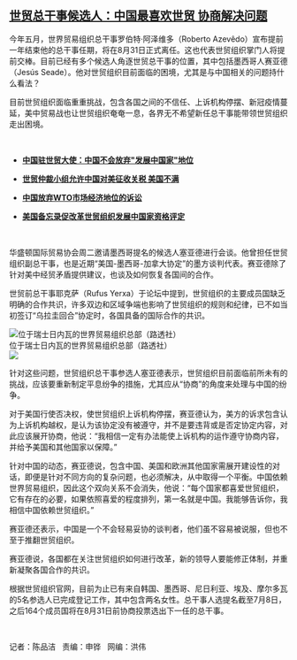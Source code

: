 <!--1594158357000-->
[世贸总干事候选人：中国最喜欢世贸  协商解决问题](https://www.rfa.org/mandarin/yataibaodao/huanjing/cm-07072020120709.html)
------

<p>今年五月，世界贸易组织总干事罗伯特·阿泽维多（Roberto Azevêdo）宣布提前一年结束他的总干事任期，将在8月31日正式离任。这也代表世贸组织掌门人将提前交棒。目前已经有多个候选人角逐世贸总干事的位置，其中包括墨西哥人赛亚德 （Jesús Seade）。他对世贸组织目前面临的困境，尤其是与中国相关的问题持什么看法？</p><p>目前世贸组织面临重重挑战，包含各国之间的不信任、上诉机构停摆、新冠疫情蔓延，美中贸易战也让世贸组织奄奄一息，各界无不希望新任总干事能带领世贸组织走出困境。</p><p> </p><ul><li><b><a class="external-link" href="http://www.rfa.org/mandarin/yataibaodao/huanjing/jt-05122020130254.html">中国驻世贸大使：中国不会放弃"发展中国家"地位</a></b></li></ul><ul><li><b><a class="external-link" href="http://www.rfa.org/mandarin/Xinwen/13-11012019191410.html">世贸仲裁小组允许中国对美征收关税 美国不满</a></b></li></ul><ul><li><b><a class="external-link" href="http://www.rfa.org/mandarin/Xinwen/7-06162020130046.html">中国放弃WTO市场经济地位的诉讼</a></b></li></ul><ul><li><b><a class="external-link" href="http://www.rfa.org/mandarin/Xinwen/5-07262019170911.html">美国备忘录促改革世贸组织发展中国家资格评定</a></b></li></ul><p> </p><p>华盛顿国际贸易协会周二邀请墨西哥提名的候选人塞亚德进行会谈。他曾担任世贸组织副总干事，也是近期“美国-墨西哥-加拿大协定”的墨方谈判代表。赛亚德除了针对美中经贸矛盾提供建议，也谈及如何恢复各国间的合作。</p><p>世贸前总干事耶克萨（Rufus Yerxa）于论坛中提到，世贸组织的主要成员国缺乏明确的合作共识，许多双边和区域争端也影响了世贸组织的规则和纪律，已不如当初签订“乌拉圭回合”协定时，各国具备的国际合作的共识。</p><p><div class="image-inline captioned" style="width:622px;"><div style="width:622px;"><img alt="位于瑞士日内瓦的世界贸易组织总部（路透社）" src="https://www.rfa.org/mandarin/yataibaodao/huanjing/cm-07072020120709.html/cm0707a.jpg" title="位于瑞士日内瓦的世界贸易组织总部（路透社）"/></div><div class="image-caption"><span style="width:622px;">位于瑞士日内瓦的世界贸易组织总部（路透社）</span><span class="copyright"> </span></div><div id="zoomattribute"><a class="single_image" href="/mandarin/yataibaodao/huanjing/cm-07072020120709.html/cm0707a.jpg" title="位于瑞士日内瓦的世界贸易组织总部（路透社）"><img src="/rfa_resources/graphics/icon-zoom.png"/></a></div></div></p><p>针对这些问题，世贸组织总干事参选人塞亚德表示，世贸组织目前面临前所未有的挑战，应该要重新制定平息纷争的措施，尤其应从“协商”的角度来处理与中国的纷争。</p><p>对于美国行使否决权，使世贸组织上诉机构停摆，赛亚德认为，美方的诉求包含认为上诉机构越权，是认为该协定没有被遵守，并不是要违背或是否定协定内容，对此应该展开协商，他说：“我相信一定有办法能使上诉机构的运作遵守协商内容，并给予美国和其他国家以保障。”</p><p>针对中国的动态，赛亚德说，包含中国、美国和欧洲其他国家需展开建设性的对话，即便是针对不同方向的复杂问题，也必须解决，从中取得一个平衡。中国依赖世界贸易组织，因此这个双向关系不会消失，他说：“每个国家都喜爱世贸组织，它有存在的必要，如果依照喜爱的程度排列，第一名就是中国。我能够告诉你，我相信中国依赖世贸组织。”</p><p>赛亚德还表示，中国是一个不会轻易妥协的谈判者，他们虽不容易被说服，但也不至于推翻世贸组织。</p><p>赛亚德说，各国都在关注世贸组织如何进行改革，新的领导人要能修正体制，并重新凝聚各国合作的共识。</p><p>根据世贸组织官网，目前为止已有来自韩国、墨西哥、尼日利亚、埃及、摩尔多瓦的5名参选人已完成登记工作，其中包含两名女性。总干事人选提名截至7月8日，之后164个成员国将在8月31日前协商投票选出下一任的总干事。</p><p> </p><p>记者：陈品洁   责编：申铧   网编：洪伟</p>
